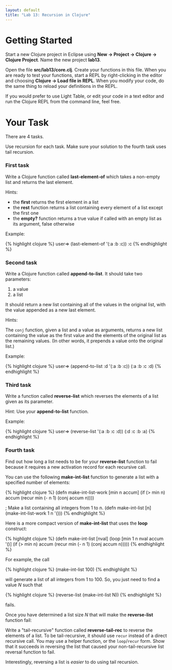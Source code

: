 ```yaml
---
layout: default
title: "Lab 13: Recursion in Clojure"
---
```


Getting Started
===============

Start a new Clojure project in Eclipse using **New &rarr; Project &rarr; Clojure &rarr; Clojure Project**.  Name the new project **lab13**.

Open the file **src/lab13/core.clj**.  Create your functions in this file.  When you are ready to test your functions, start a REPL by right-clicking in the editor and choosing **Clojure &rarr; Load file in REPL**.  When you modify your code, do the same thing to reload your definitions in the REPL.

If you would prefer to use Light Table, or edit your code in a text editor and run the Clojure REPL from the command line, feel free.

Your Task
=========

There are 4 tasks.

Use recursion for each task.  Make sure your solution to the fourth task uses tail recursion.

### First task

Write a Clojure function called **last-element-of** which takes a non-empty list and returns the last element.

Hints:

-   the **first** returns the first element in a list
-   the **rest** function returns a list containing every element of a list except the first one
-   the **empty?** function returns a true value if called with an empty list as its argument, false otherwise

Example:

{% highlight clojure %}
user=> (last-element-of '(:a :b :c))
:c
{% endhighlight %}

### Second task

Write a Clojure function called **append-to-list**. It should take two parameters:

1.  a value
2.  a list

It should return a new list containing all of the values in the original list, with the value appended as a new last element.

Hints:

The `conj` function, given a list and a value as arguments, returns a new list containing the value as the first value and the elements of the original list as the remaining values.  (In other words, it prepends a value onto the original list.)

Example:

{% highlight clojure %}
user=> (append-to-list :d '(:a :b :c))
(:a :b :c :d)
{% endhighlight %}

### Third task

Write a function called **reverse-list** which reverses the elements of a list given as its parameter.

Hint: Use your **append-to-list** function.

Example:

{% highlight clojure %}
user=> (reverse-list '(:a :b :c :d))
(:d :c :b :a)
{% endhighlight %}

### Fourth task

Find out how long a list needs to be for your **reverse-list** function to fail because it requires a new activation record for each recursive call.

You can use the following **make-int-list** function to generate a list with a specified number of elements:

{% highlight clojure %}
(defn make-int-list-work [min n accum]
  (if (> min n)
      accum
      (recur min (- n 1) (conj accum n))))

; Make a list containing all integers from 1 to n.
(defn make-int-list [n]
  (make-int-list-work 1 n '()))
{% endhighlight %}

Here is a more compact version of **make-int-list** that uses the **loop** construct:

{% highlight clojure %}
(defn make-int-list [nval]
  (loop [min 1
         n nval
         accum '()]
    (if (> min n)
      accum
      (recur min (- n 1) (conj accum n)))))
{% endhighlight %}

For example, the call

{% highlight clojure %}
(make-int-list 100)
{% endhighlight %}

will generate a list of all integers from 1 to 100. So, you just need to find a value *N* such that

{% highlight clojure %}
(reverse-list (make-int-list N))
{% endhighlight %}

fails.

Once you have determined a list size *N* that will make the **reverse-list** function fail:

Write a "tail-recursive" function called **reverse-tail-rec** to reverse the elements of a list.  To be tail-recursive, it should use `recur` instead of a direct recursive call.  You may use a helper function, or the `loop`/`recur` form.  Show that it succeeds in reversing the list that caused your non-tail-recursive list reversal function to fail.

Interestingly, reversing a list is *easier* to do using tail recursion.
